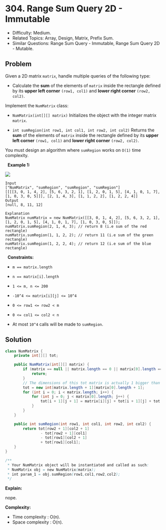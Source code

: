# 304. Range Sum Query 2D - Immutable

- Difficulty: Medium.
- Related Topics: Array, Design, Matrix, Prefix Sum.
- Similar Questions: Range Sum Query - Immutable, Range Sum Query 2D - Mutable.

## Problem

Given a 2D matrix ```matrix```, handle multiple queries of the following type:


	
- Calculate the **sum** of the elements of ```matrix``` inside the rectangle defined by its **upper left corner** ```(row1, col1)``` and **lower right corner** ```(row2, col2)```.


Implement the ```NumMatrix``` class:


	
- ```NumMatrix(int[][] matrix)``` Initializes the object with the integer matrix ```matrix```.
	
- ```int sumRegion(int row1, int col1, int row2, int col2)``` Returns the **sum** of the elements of ```matrix``` inside the rectangle defined by its **upper left corner** ```(row1, col1)``` and **lower right corner** ```(row2, col2)```.


You must design an algorithm where ```sumRegion``` works on ```O(1)``` time complexity.

 
**Example 1:**

![](https://assets.leetcode.com/uploads/2021/03/14/sum-grid.jpg)

```
Input
["NumMatrix", "sumRegion", "sumRegion", "sumRegion"]
[[[[3, 0, 1, 4, 2], [5, 6, 3, 2, 1], [1, 2, 0, 1, 5], [4, 1, 0, 1, 7], [1, 0, 3, 0, 5]]], [2, 1, 4, 3], [1, 1, 2, 2], [1, 2, 2, 4]]
Output
[null, 8, 11, 12]

Explanation
NumMatrix numMatrix = new NumMatrix([[3, 0, 1, 4, 2], [5, 6, 3, 2, 1], [1, 2, 0, 1, 5], [4, 1, 0, 1, 7], [1, 0, 3, 0, 5]]);
numMatrix.sumRegion(2, 1, 4, 3); // return 8 (i.e sum of the red rectangle)
numMatrix.sumRegion(1, 1, 2, 2); // return 11 (i.e sum of the green rectangle)
numMatrix.sumRegion(1, 2, 2, 4); // return 12 (i.e sum of the blue rectangle)
```

 
**Constraints:**


	
- ```m == matrix.length```
	
- ```n == matrix[i].length```
	
- ```1 <= m, n <= 200```
	
- ```-10^4 <= matrix[i][j] <= 10^4```
	
- ```0 <= row1 <= row2 < m```
	
- ```0 <= col1 <= col2 < n```
	
- At most ```10^4``` calls will be made to ```sumRegion```.



## Solution

```java
class NumMatrix {
    private int[][] tot;

    public NumMatrix(int[][] matrix) {
        if (matrix == null || matrix.length == 0 || matrix[0].length == 0) {
            return;
        }
        // The dimensions of this tot matrix is actually 1 bigger than the given matrix, cool!
        tot = new int[matrix.length + 1][matrix[0].length + 1];
        for (int i = 0; i < matrix.length; i++) {
            for (int j = 0; j < matrix[0].length; j++) {
                tot[i + 1][j + 1] = matrix[i][j] + tot[i + 1][j] + tot[i][j + 1] - tot[i][j];
            }
        }
    }

    public int sumRegion(int row1, int col1, int row2, int col2) {
        return tot[row2 + 1][col2 + 1]
                - tot[row2 + 1][col1]
                - tot[row1][col2 + 1]
                + tot[row1][col1];
    }
}

/**
 * Your NumMatrix object will be instantiated and called as such:
 * NumMatrix obj = new NumMatrix(matrix);
 * int param_1 = obj.sumRegion(row1,col1,row2,col2);
 */
```

**Explain:**

nope.

**Complexity:**

* Time complexity : O(n).
* Space complexity : O(n).
